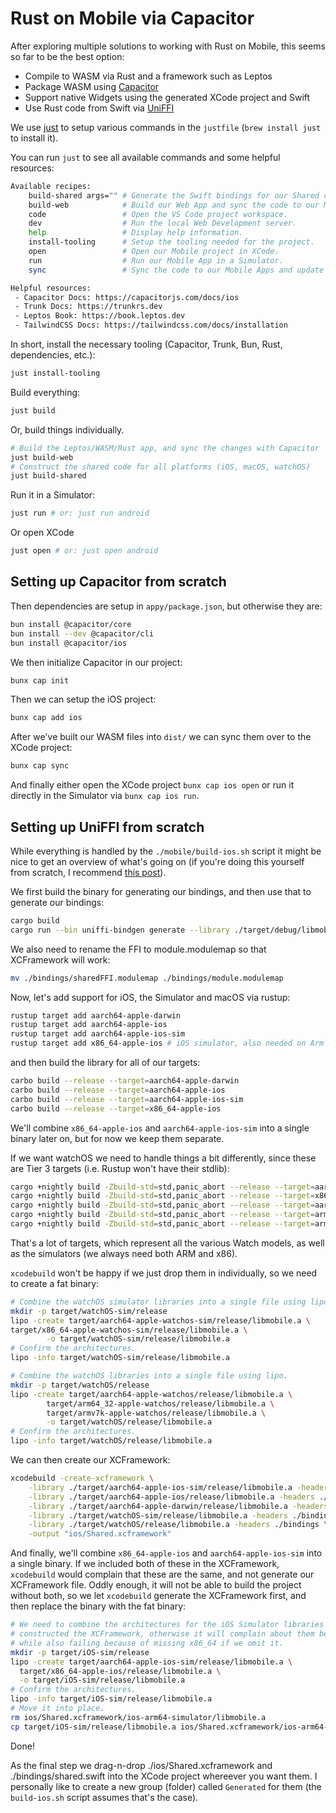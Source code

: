 # Rust on Mobile via Capacitor

After exploring multiple solutions to working with Rust on Mobile, this seems so far to be the best option:

- Compile to WASM via Rust and a framework such as Leptos
- Package WASM using [Capacitor](https://capacitorjs.com/docs)
- Support native Widgets using the generated XCode project and Swift
- Use Rust code from Swift via [UniFFI](https://github.com/mozilla/uniffi-rs)

We use [just](https://github.com/casey/just) to setup various commands in the `justfile` (`brew install just` to install it).

You can run `just` to see all available commands and some helpful resources:

```bash
Available recipes:
    build-shared args="" # Generate the Swift bindings for our Shared code.
    build-web            # Build our Web App and sync the code to our Mobile Apps.
    code                 # Open the VS Code project workspace.
    dev                  # Run the local Web Development server.
    help                 # Display help information.
    install-tooling      # Setup the tooling needed for the project.
    open                 # Open our Mobile project in XCode.
    run                  # Run our Mobile App in a Simulator.
    sync                 # Sync the code to our Mobile Apps and update it.

Helpful resources:
 - Capacitor Docs: https://capacitorjs.com/docs/ios
 - Trunk Docs: https://trunkrs.dev
 - Leptos Book: https://book.leptos.dev
 - TailwindCSS Docs: https://tailwindcss.com/docs/installation
```

In short, install the necessary tooling (Capacitor, Trunk, Bun, Rust, dependencies, etc.):

```bash
just install-tooling
```

Build everything:

```bash
just build
```

Or, build things individually.

```bash
# Build the Leptos/WASM/Rust app, and sync the changes with Capacitor
just build-web
# Construct the shared code for all platforms (iOS, macOS, watchOS)
just build-shared
```

Run it in a Simulator:

```bash
just run # or: just run android
```

Or open XCode

```bash
just open # or: just open android
```

## Setting up Capacitor from scratch

Then dependencies are setup in `appy/package.json`, but otherwise they are:

```bash
bun install @capacitor/core
bun install --dev @capacitor/cli
bun install @capacitor/ios
```

We then initialize Capacitor in our project:

```bash
bunx cap init
```

Then we can setup the iOS project:

```bash
bunx cap add ios
```

After we've built our WASM files into `dist/` we can sync them over to the XCode project:

```bash
bunx cap sync
```

And finally either open the XCode project `bunx cap ios open` or run it directly in the Simulator via `bunx cap ios run`.

## Setting up UniFFI from scratch

While everything is handled by the `./mobile/build-ios.sh` script it might be nice to get an overview of what's going on (if you're doing this yourself from scratch, I recommend [this post](https://forgen.tech/en/blog/post/building-an-ios-app-with-rust-using-uniffi)).

We first build the binary for generating our bindings, and then use that to generate our bindings:

```bash
cargo build
cargo run --bin uniffi-bindgen generate --library ./target/debug/libmobile.a --language swift --out-dir ./bindings
```

We also need to rename the FFI to module.modulemap so that XCFramework will work:

```bash
mv ./bindings/sharedFFI.modulemap ./bindings/module.modulemap
```

Now, let's add support for iOS, the Simulator and macOS via rustup:

```bash
rustup target add aarch64-apple-darwin
rustup target add aarch64-apple-ios
rustup target add aarch64-apple-ios-sim
rustup target add x86_64-apple-ios # iOS simulator, also needed on Arm Macs.
```

and then build the library for all of our targets:

```bash
carbo build --release --target=aarch64-apple-darwin
carbo build --release --target=aarch64-apple-ios
carbo build --release --target=aarch64-apple-ios-sim
carbo build --release --target=x86_64-apple-ios
```

We'll combine `x86_64-apple-ios` and `aarch64-apple-ios-sim` into a single binary later on, but for now we keep them separate.

If we want watchOS we need to handle things a bit differently, since these are Tier 3 targets (i.e. Rustup won't have their stdlib):

```bash
cargo +nightly build -Zbuild-std=std,panic_abort --release --target=aarch64-apple-watchos-sim
cargo +nightly build -Zbuild-std=std,panic_abort --release --target=x86_64-apple-watchos-sim
cargo +nightly build -Zbuild-std=std,panic_abort --release --target=aarch64-apple-watchos
cargo +nightly build -Zbuild-std=std,panic_abort --release --target=armv7k-apple-watchos
cargo +nightly build -Zbuild-std=std,panic_abort --release --target=arm64_32-apple-watchos
```

That's a lot of targets, which represent all the various Watch models, as well as the simulators (we always need both ARM and x86).

`xcodebuild` won't be happy if we just drop them in individually, so we need to create a fat binary:

```bash
# Combine the watchOS simulator libraries into a single file using lipo.
mkdir -p target/watchOS-sim/release
lipo -create target/aarch64-apple-watchos-sim/release/libmobile.a \
target/x86_64-apple-watchos-sim/release/libmobile.a \
        -o target/watchOS-sim/release/libmobile.a
# Confirm the architectures.
lipo -info target/watchOS-sim/release/libmobile.a

# Combine the watchOS libraries into a single file using lipo.
mkdir -p target/watchOS/release
lipo -create target/aarch64-apple-watchos/release/libmobile.a \
        target/arm64_32-apple-watchos/release/libmobile.a \
        target/armv7k-apple-watchos/release/libmobile.a \
        -o target/watchOS/release/libmobile.a
# Confirm the architectures.
lipo -info target/watchOS/release/libmobile.a
```

We can then create our XCFramework:

```bash
xcodebuild -create-xcframework \
    -library ./target/aarch64-apple-ios-sim/release/libmobile.a -headers ./bindings \
    -library ./target/aarch64-apple-ios/release/libmobile.a -headers ./bindings \
    -library ./target/aarch64-apple-darwin/release/libmobile.a -headers ./bindings \
    -library ./target/watchOS-sim/release/libmobile.a -headers ./bindings \
    -library ./target/watchOS/release/libmobile.a -headers ./bindings \
    -output "ios/Shared.xcframework"
```

And finally, we'll combine `x86_64-apple-ios` and `aarch64-apple-ios-sim` into a single binary. If we included both of these in the XCFramework, `xcodebuild` would complain that these are the same, and not generate our XCFramework file. Oddly enough, it will not be able to build the project without both, so we let `xcodebuild` generate the XCFramework first, and then replace the binary with the fat binary:

```bash
# We need to combine the architectures for the iOS Simulator libraries after we've
# constructed the XCFramework, otherwise it will complain about them being the same,
# while also failing because of missing x86_64 if we omit it.
mkdir -p target/iOS-sim/release
lipo -create target/aarch64-apple-ios-sim/release/libmobile.a \
  target/x86_64-apple-ios/release/libmobile.a \
  -o target/iOS-sim/release/libmobile.a
# Confirm the architectures.
lipo -info target/iOS-sim/release/libmobile.a
# Move it into place.
rm ios/Shared.xcframework/ios-arm64-simulator/libmobile.a
cp target/iOS-sim/release/libmobile.a ios/Shared.xcframework/ios-arm64-simulator/libmobile.a
```

Done!

As the final step we drag-n-drop ./ios/Shared.xcframework and ./bindings/shared.swift into the XCode project whereever you want them. I personally like to create a new group (folder) called `Generated` for them (the `build-ios.sh` script assumes that's the case).
